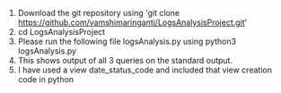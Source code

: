 1. Download the git repository using 'git clone https://github.com/vamshimaringanti/LogsAnalysisProject.git'
2. cd LogsAnalysisProject
3. Please run the following file logsAnalysis.py using
	python3 logsAnalysis.py
4. This shows output of all 3 queries on the standard output.
5. I have used a view date_status_code and included that view creation code in python

 
